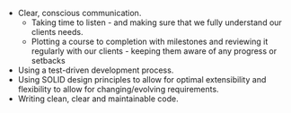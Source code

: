 - Clear, conscious communication.
  - Taking time to listen - and making sure that we fully understand our clients needs.
  - Plotting a course to completion with milestones and reviewing it regularly with our clients - keeping them aware of any progress or setbacks
- Using a test-driven development process.
- Using SOLID design principles to allow for optimal extensibility and flexibility to allow for changing/evolving requirements.
- Writing clean, clear and maintainable code.
